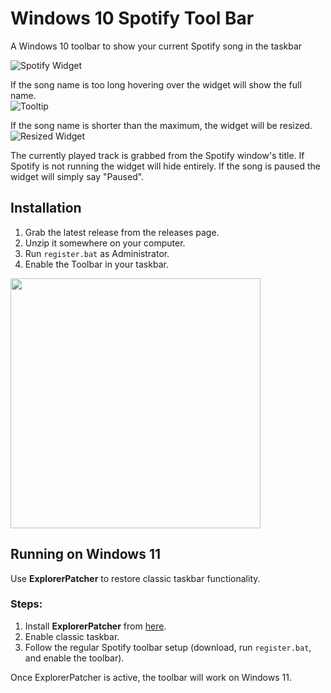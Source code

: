 # Windows 10 Spotify Tool Bar
A Windows 10 toolbar to show your current Spotify song in the taskbar

![Spotify Widget](https://i.debuggings.dev/Nwiag4WQ.png)

If the song name is too long hovering over the widget will show the full name.  
![Tooltip](https://i.debuggings.dev/garj5pZK.png)

If the song name is shorter than the maximum, the widget will be resized.  
![Resized Widget](https://i.debuggings.dev/0I6bv8MG.png)

The currently played track is grabbed from the Spotify window's title. If Spotify is not running the widget will hide entirely. If the song is paused the widget will simply say "Paused".

## Installation
1) Grab the latest release from the releases page.
2) Unzip it somewhere on your computer.
3) Run `register.bat` as Administrator.
4) Enable the Toolbar in your taskbar.  
<img src="https://i.debuggings.dev/lw7ueEla.png" width=400px>

## Running on Windows 11

Use **ExplorerPatcher** to restore classic taskbar functionality.

### Steps:
1. Install **ExplorerPatcher** from [here](https://github.com/valinet/ExplorerPatcher/releases).
2. Enable classic taskbar.
3. Follow the regular Spotify toolbar setup (download, run `register.bat`, and enable the toolbar).

Once ExplorerPatcher is active, the toolbar will work on Windows 11.
